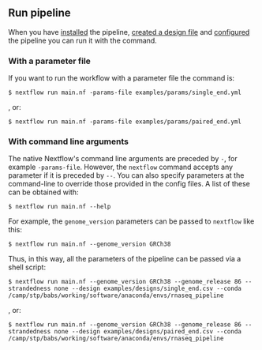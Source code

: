 
## Run pipeline

When you have [installed](https://github.com/crickbabs/BABS-ATACSeqPE/blob/master/docs/install.md) the pipeline, [created a design file](https://github.com/crickbabs/BABS-ATACSeqPE/blob/master/docs/design.md) and [configured](https://github.com/crickbabs/BABS-ATACSeqPE/blob/master/docs/config.md) the pipeline you can run it with the command.

### With a parameter file

If you want to run the workflow with a parameter file the command is:

	$ nextflow run main.nf -params-file examples/params/single_end.yml

, or:

	$ nextflow run main.nf -params-file examples/params/paired_end.yml

### With command line arguments

The native Nextflow's command line arguments are preceded by `-`, for example `-params-file`.
However, the `nextflow` command accepts any parameter if it is preceded by `--`.
You can also specify parameters at the command-line to override those provided in the config files. A list of these can be obtained with:

	$ nextflow run main.nf --help

For example, the `genome_version` parameters can be passed to `nextflow` like this:

	$ nextflow run main.nf --genome_version GRCh38

Thus, in this way, all the parameters of the pipeline can be passed via a shell script:

	$ nextflow run main.nf --genome_version GRCh38 --genome_release 86 --strandedness none --design examples/designs/single_end.csv --conda /camp/stp/babs/working/software/anaconda/envs/rnaseq_pipeline

, or:

	$ nextflow run main.nf --genome_version GRCh38 --genome_release 86 --strandedness none --design examples/designs/paired_end.csv --conda /camp/stp/babs/working/software/anaconda/envs/rnaseq_pipeline


